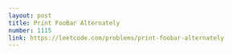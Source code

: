 ```yaml
---
layout: post
title: Print FooBar Alternately
number: 1115
link: https://leetcode.com/problems/print-foobar-alternately
---
```

